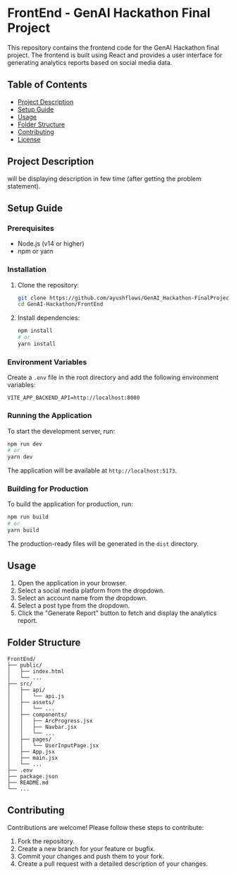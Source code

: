 # FrontEnd - GenAI Hackathon Final Project

This repository contains the frontend code for the GenAI Hackathon final project. The frontend is built using React and provides a user interface for generating analytics reports based on social media data.

## Table of Contents

- [Project Description](#project-description)
- [Setup Guide](#setup-guide)
- [Usage](#usage)
- [Folder Structure](#folder-structure)
- [Contributing](#contributing)
- [License](#license)

## Project Description

will be displaying description in few time (after getting the problem statement).


## Setup Guide

### Prerequisites

- Node.js (v14 or higher)
- npm or yarn

### Installation

1. Clone the repository:

   ```bash
   git clone https://github.com/ayushflows/GenAI_Hackathon-FinalProject
   cd GenAI-Hackathon/FrontEnd
   ```

2. Install dependencies:

   ```bash
   npm install
   # or
   yarn install
   ```

### Environment Variables

Create a `.env` file in the root directory and add the following environment variables:

```
VITE_APP_BACKEND_API=http://localhost:8080
```

### Running the Application

To start the development server, run:

```bash
npm run dev
# or
yarn dev
```

The application will be available at `http://localhost:5173`.

### Building for Production

To build the application for production, run:

```bash
npm run build
# or
yarn build
```

The production-ready files will be generated in the `dist` directory.

## Usage

1. Open the application in your browser.
2. Select a social media platform from the dropdown.
3. Select an account name from the dropdown.
4. Select a post type from the dropdown.
5. Click the "Generate Report" button to fetch and display the analytics report.

## Folder Structure

```
FrontEnd/
├── public/
│   ├── index.html
│   └── ...
├── src/
│   ├── api/
│   │   └── api.js
│   ├── assets/
│   │   └── ...
│   ├── components/
│   │   ├── ArcProgress.jsx
│   │   ├── Navbar.jsx
│   │   └── ...
│   ├── pages/
│   │   └── UserInputPage.jsx
│   ├── App.jsx
│   ├── main.jsx
│   └── ...
├── .env
├── package.json
├── README.md
└── ...
```

## Contributing

Contributions are welcome! Please follow these steps to contribute:

1. Fork the repository.
2. Create a new branch for your feature or bugfix.
3. Commit your changes and push them to your fork.
4. Create a pull request with a detailed description of your changes.
